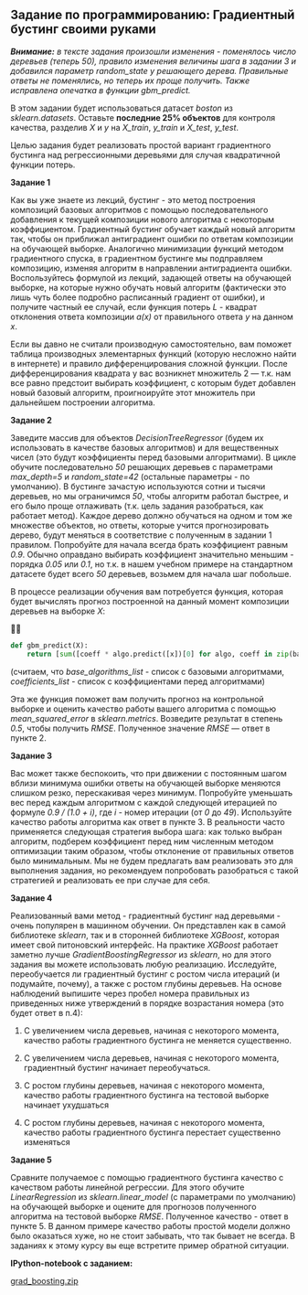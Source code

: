 ## Задание по программированию: Градиентный бустинг своими руками ##

***Внимание:** в тексте задания произошли изменения - поменялось число деревьев (теперь 50), правило изменения величины шага в задании 3 и добавился параметр random_state у решающего дерева. Правильные ответы не поменялись, но теперь их проще получить. Также исправлена опечатка в функции gbm_predict.*


В этом задании будет использоваться датасет *boston* из *sklearn.datasets*. Оставьте **последние 25% объектов** для контроля качества, разделив *X* и *y* на *X_train*, *y_train* и *X_test*, *y_test*.

Целью задания будет реализовать простой вариант градиентного бустинга над регрессионными деревьями для случая квадратичной функции потерь.

**Задание 1**

Как вы уже знаете из лекций, бустинг - это метод построения композиций базовых алгоритмов с помощью последовательного добавления к текущей композиции нового алгоритма с некоторым коэффициентом. Градиентный бустинг обучает каждый новый алгоритм так, чтобы он приближал антиградиент ошибки по ответам композиции на обучающей выборке. Аналогично минимизации функций методом градиентного спуска, в градиентном бустинге мы подправляем композицию, изменяя алгоритм в направлении антиградиента ошибки. Воспользуйтесь формулой из лекций, задающей ответы на обучающей выборке, на которые нужно обучать новый алгоритм (фактически это лишь чуть более подробно расписанный градиент от ошибки), и получите частный ее случай, если функция потерь *L* - квадрат отклонения ответа композиции *a(x)* от правильного ответа *y* на данном *x*.

Если вы давно не считали производную самостоятельно, вам поможет таблица производных элементарных функций (которую несложно найти в интернете) и правило дифференцирования сложной функции. После дифференцирования квадрата у вас возникнет множитель 2 — т.к. нам все равно предстоит выбирать коэффициент, с которым будет добавлен новый базовый алгоритм, проигноируйте этот множитель при дальнейшем построении алгоритма.

**Задание 2**

Заведите массив для объектов *DecisionTreeRegressor* (будем их использовать в качестве базовых алгоритмов) и для вещественных чисел (это будут коэффициенты перед базовыми алгоритмами). В цикле обучите последовательно *50* решающих деревьев с параметрами *max_depth=5* и *random_state=42* (остальные параметры - по умолчанию). В бустинге зачастую используются сотни и тысячи деревьев, но мы ограничимся *50*, чтобы алгоритм работал быстрее, и его было проще отлаживать (т.к. цель задания разобраться, как работает метод). Каждое дерево должно обучаться на одном и том же множестве объектов, но ответы, которые учится прогнозировать дерево, будут меняться в соответствие с полученным в задании 1 правилом. Попробуйте для начала всегда брать коэффициент равным *0.9*. Обычно оправдано выбирать коэффициент значительно меньшим - порядка *0.05* или *0.1*, но т.к. в нашем учебном примере на стандартном датасете будет всего *50* деревьев, возьмем для начала шаг побольше.

В процессе реализации обучения вам потребуется функция, которая будет вычислять прогноз построенной на данный момент композиции деревьев на выборке *X*:



```python
def gbm_predict(X):
    return [sum([coeff * algo.predict([x])[0] for algo, coeff in zip(base_algorithms_list, coefficients_list)]) for x in X]
```
(считаем, что *base_algorithms_list* - список с базовыми алгоритмами, *coefficients_list* - список с коэффициентами перед алгоритмами)

Эта же функция поможет вам получить прогноз на контрольной выборке и оценить качество работы вашего алгоритма с помощью *mean_squared_error* в *sklearn.metrics*. Возведите результат в степень *0.5*, чтобы получить *RMSE*. Полученное значение *RMSE* — ответ в пункте 2.

**Задание 3**

Вас может также беспокоить, что при движении с постоянным шагом вблизи минимума ошибки ответы на обучающей выборке меняются слишком резко, перескакивая через минимум. Попробуйте уменьшать вес перед каждым алгоритмом с каждой следующей итерацией по формуле *0.9 / (1.0 + i)*, где *i* - номер итерации (от *0* до *49*). Используйте качество работы алгоритма как ответ в пункте 3. В реальности часто применяется следующая стратегия выбора шага: как только выбран алгоритм, подберем коэффициент перед ним численным методом оптимизации таким образом, чтобы отклонение от правильных ответов было минимальным. Мы не будем предлагать вам реализовать это для выполнения задания, но рекомендуем попробовать разобраться с такой стратегией и реализовать ее при случае для себя.

**Задание 4**

Реализованный вами метод - градиентный бустинг над деревьями - очень популярен в машинном обучении. Он представлен как в самой библиотеке *sklearn*, так и в сторонней библиотеке *XGBoost*, которая имеет свой питоновский интерфейс. На практике *XGBoost* работает заметно лучше *GradientBoostingRegressor* из *sklearn*, но для этого задания вы можете использовать любую реализацию. Исследуйте, переобучается ли градиентный бустинг с ростом числа итераций (и подумайте, почему), а также с ростом глубины деревьев. На основе наблюдений выпишите через пробел номера правильных из приведенных ниже утверждений в порядке возрастания номера (это будет ответ в п.4):

1) С увеличением числа деревьев, начиная с некоторого момента, качество работы градиентного бустинга не меняется существенно.

2) С увеличением числа деревьев, начиная с некоторого момента, градиентный бустинг начинает переобучаться.

3) С ростом глубины деревьев, начиная с некоторого момента, качество работы градиентного бустинга на тестовой выборке начинает ухудшаться

4) С ростом глубины деревьев, начиная с некоторого момента, качество работы градиентного бустинга перестает существенно изменяться

**Задание 5**

Сравните получаемое с помощью градиентного бустинга качество с качеством работы линейной регрессии. Для этого обучите *LinearRegression* из *sklearn.linear_model* (с параметрами по умолчанию) на обучающей выборке и оцените для прогнозов полученного алгоритма на тестовой выборке *RMSE*. Полученное качество - ответ в пункте 5. В данном примере качество работы простой модели должно было оказаться хуже, но не стоит забывать, что так бывает не всегда. В заданиях к этому курсу вы еще встретите пример обратной ситуации.

**IPython-notebook с заданием:**

[grad_boosting.zip]()
